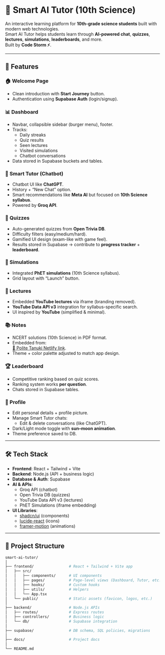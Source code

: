 # 🧠 Smart AI Tutor (10th Science)

An interactive learning platform for **10th-grade science students** built with modern web technologies.  
Smart AI Tutor helps students learn through **AI-powered chat**, **quizzes**, **lectures**, **simulations**, **leaderboards**, and more.  
Built by **Code Storm ⚡**.

---

## 🚀 Features

### 🏠 Welcome Page
- Clean introduction with **Start Journey** button.
- Authentication using **Supabase Auth** (login/signup).

### 📊 Dashboard
- Navbar, collapsible sidebar (burger menu), footer.
- Tracks:
  - Daily streaks  
  - Quiz results  
  - Seen lectures  
  - Visited simulations  
  - Chatbot conversations  
- Data stored in Supabase buckets and tables.

### 🤖 Smart Tutor (Chatbot)
- Chatbot UI like **ChatGPT**.
- History + “New Chat” option.
- Smart recommendations like **Meta AI** but focused on **10th Science syllabus**.
- Powered by **Groq API**.

### 📝 Quizzes
- Auto-generated quizzes from **Open Trivia DB**.
- Difficulty filters (easy/medium/hard).
- Gamified UI design (exam-like with game feel).
- Results stored in Supabase → contribute to **progress tracker** + **leaderboard**.

### 🔬 Simulations
- Integrated **PhET simulations** (10th Science syllabus).
- Grid layout with “Launch” button.

### 🎥 Lectures
- Embedded **YouTube lectures** via iframe (branding removed).
- **YouTube Data API v3** integration for syllabus-specific search.
- UI inspired by **YouTube** (simplified & minimal).

### 📚 Notes
- NCERT solutions (10th Science) in PDF format.
- Embedded from:  
  [📄 Polite Tanuki Netlify link](https://68cebbd7150fee3c8fb2afc4--polite-tanuki-fce128.netlify.app/).
- Theme + color palette adjusted to match app design.

### 🏆 Leaderboard
- Competitive ranking based on quiz scores.
- Ranking system works **per question**.
- Chats stored in Supabase tables.

### 👤 Profile
- Edit personal details + profile picture.
- Manage Smart Tutor chats:
  - Edit & delete conversations (like ChatGPT).
- Dark/Light mode toggle with **sun–moon animation**.
- Theme preference saved to DB.

---

## 🛠️ Tech Stack

- **Frontend**: React + Tailwind + Vite
- **Backend**: Node.js (API + business logic)
- **Database & Auth**: Supabase
- **AI & APIs**:
  - Groq API (chatbot)
  - Open Trivia DB (quizzes)
  - YouTube Data API v3 (lectures)
  - PhET Simulations (iframe embedding)
- **UI Libraries**:
  - [shadcn/ui](https://ui.shadcn.com/) (components)
  - [lucide-react](https://lucide.dev/) (icons)
  - [framer-motion](https://www.framer.com/motion/) (animations)
---

## 📂 Project Structure

```bash
smart-ai-tutor/
│
├── frontend/                # React + Tailwind + Vite app
│   ├── src/
│   │   ├── components/      # UI components
│   │   ├── pages/           # Page-level views (Dashboard, Tutor, etc.)
│   │   ├── hooks/           # Custom hooks
│   │   ├── utils/           # Helpers
│   │   └── App.tsx
│   └── public/              # Static assets (favicon, logos, etc.)
│
├── backend/                 # Node.js APIs
│   ├── routes/              # Express routes
│   ├── controllers/         # Business logic
│   └── db/                  # Supabase integration
│
├── supabase/                # DB schema, SQL policies, migrations
│
├── docs/                    # Project docs
│
└── README.md
